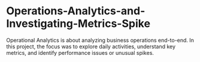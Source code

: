 # Operations-Analytics-and-Investigating-Metrics-Spike

Operational Analytics is about analyzing business operations end-to-end. In this project, the 
focus was to explore daily activities, understand key metrics, and identify performance issues 
or unusual spikes. 
